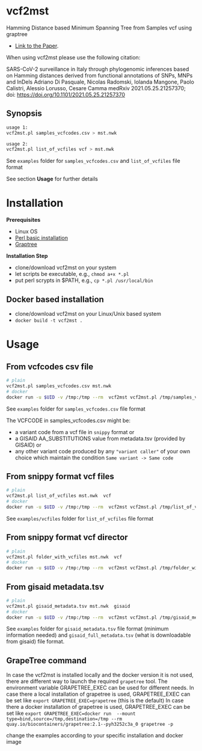 # vcf2mst

Hamming Distance based Minimum Spanning Tree from Samples vcf using graptree
 - [Link to the Paper](https://www.medrxiv.org/content/10.1101/2021.05.25.21257370v1.article-metrics).

When using vcf2mst please use the following citation:

SARS-CoV-2 surveillance in Italy through phylogenomic inferences based on Hamming distances derived from functional annotations of SNPs, MNPs and InDels
Adriano Di Pasquale, Nicolas Radomski, Iolanda Mangone, Paolo Calistri, Alessio Lorusso, Cesare Camma
medRxiv 2021.05.25.21257370; doi: https://doi.org/10.1101/2021.05.25.21257370 

## Synopsis

```sh
usage 1: 
vcf2mst.pl samples_vcfcodes.csv > mst.nwk

usage 2: 
vcf2mst.pl list_of_vcfiles vcf > mst.nwk
```

See `examples` folder for `samples_vcfcodes.csv` and `list_of_vcfiles` file format

See section **Usage** for further details  

# Installation

**Prerequisites**

- Linux OS
- [Perl basic installation](https://www.perl.org/)
- [Graptree](https://github.com/achtman-lab/GrapeTree)

**Installation Step**

- clone/download vcf2mst on your system
- let scripts be executable, e.g., `chmod a+x *.pl`
- put perl scrypts in $PATH, e.g., `cp *.pl /usr/local/bin` 

## Docker based installation

- clone/download vcf2mst on your Linux/Unix based system
- `docker build -t vcf2mst . `


# Usage

## From vcfcodes csv file

```sh
# plain
vcf2mst.pl samples_vcfcodes.csv mst.nwk
# docker
docker run -u $UID -v /tmp:/tmp --rm  vcf2mst vcf2mst.pl /tmp/samples_vcfcodes.csv  /tmp/mst.nwk
```

See `examples` folder for `samples_vcfcodes.csv`  file format

The VCFCODE in samples_vcfcodes.csv might be:

* a variant code from a vcf file in `snippy` format or
* a GISAID AA_SUBSTITUTIONS value from metadata.tsv (provided by GISAID) or 
* any other variant code produced by any `"variant caller"` of your own choice which maintain the condition `Same variant -> Same code` 

## From snippy format vcf files 

```sh
# plain
vcf2mst.pl list_of_vcfiles mst.nwk  vcf
# docker
docker run -u $UID -v /tmp:/tmp --rm  vcf2mst vcf2mst.pl /tmp/list_of_vcfiles  /tmp/mst.nwk vcf
```

See `examples/vcfiles` folder for  `list_of_vcfiles` file format

## From snippy format vcf director

```sh
# plain
vcf2mst.pl folder_with_vcfiles mst.nwk  vcf
# docker
docker run -u $UID -v /tmp:/tmp --rm  vcf2mst vcf2mst.pl /tmp/folder_with_vcfiles /tmp/mst.nwk vcf 
```

## From gisaid metadata.tsv 

```sh
# plain
vcf2mst.pl gisaid_metadata.tsv mst.nwk  gisaid
# docker
docker run -u $UID -v /tmp:/tmp --rm  vcf2mst vcf2mst.pl /tmp/gisaid_metadata.tsv /tmp/mst.nwk  gisaid
```
See `examples` folder for  `gisaid_metadata.tsv` file format (minimum information needed) and  `gisaid_full_metadata.tsv` (what is downloadable from gisaid) file format.


## GrapeTree command

In case the vcf2mst is installed locally and the docker version it is not used, there are different way to launch the required `grapetree` tool.
The environment variable GRAPETREE_EXEC can be used for different needs. 
In case there a local installation of grapetree is used, GRAPETREE_EXEC can be set like  `export GRAPETREE_EXEC=grapetree`  (this is the default)
In case there a docker installation of grapetree is used, GRAPETREE_EXEC can be set like  `export GRAPETREE_EXEC=docker run  --mount type=bind,source=/tmp,destination=/tmp --rm quay.io/biocontainers/grapetree:2.1--pyh3252c3a_0 grapetree -p`  

change the examples according to your specific installation and docker image


